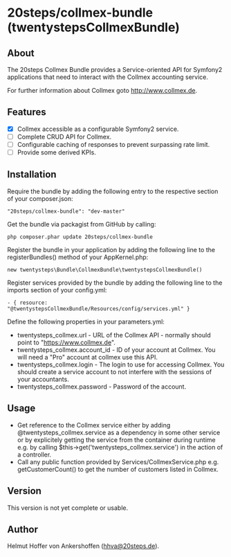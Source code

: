 # 20steps/collmex-bundle (twentystepsCollmexBundle)

## About

The 20steps Collmex Bundle provides a Service-oriented API for Symfony2 applications that need to interact with the Collmex accounting service.

For further information about Collmex goto http://www.collmex.de.

## Features

- [x] Collmex accessible as a configurable Symfony2 service.
- [ ] Complete CRUD API for Collmex.
- [ ] Configurable caching of responses to prevent surpassing rate limit.
- [ ] Provide some derived KPIs.

## Installation

Require the bundle by adding the following entry to the respective section of your composer.json:
```
"20steps/collmex-bundle": "dev-master"
```

Get the bundle via packagist from GitHub by calling:
```
php composer.phar update 20steps/collmex-bundle
```

Register the bundle in your application by adding the following line to the registerBundles() method of your AppKernel.php:  
```
new twentysteps\Bundle\CollmexBundle\twentystepsCollmexBundle()
```

Register services provided by the bundle by adding the following line to the imports section of your config.yml:  
```
- { resource: "@twentystepsCollmexBundle/Resources/config/services.yml" }
```

Define the following properties in your parameters.yml:  
* twentysteps_collmex.url - URL of the Collmex API - normally should point to "https://www.collmex.de".
* twentysteps_collmex.account_id - ID of your account at Collmex. You will need a "Pro" account at collmex use this API.
* twentysteps_collmex.login - The login to use for accessing Collmex. You should create a service account to not interfere with the sessions of your accountants.
* twentysteps_collmex.password - Password of the account.

## Usage

* Get reference to the Collmex service either by adding @twentysteps_collmex.service as a dependency in some other service or by  explicitely getting the service from the container during runtime e.g. by calling $this->get('twentysteps_collmex.service') in the action of a controller.
* Call any public function provided by Services/CollmexService.php e.g. getCustomerCount() to get the number of customers listed in Collmex.

## Version

This version is not yet complete or usable.

## Author

Helmut Hoffer von Ankershoffen (hhva@20steps.de).